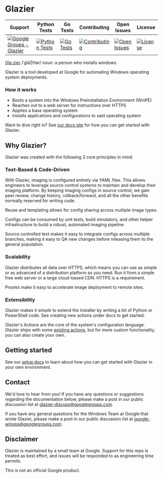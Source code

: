 # Glazier

| Support | Python Tests | Go Tests | Contributing | Open Issues | License |
| ------- | -------- | ------------ | ------------ | ----------- | ------- |
[![Google Groups - Glazier](https://img.shields.io/badge/Support-Google%20Groups-blue)](https://groups.google.com/forum/#!forum/glazier-discuss) | [![Python Tests](https://github.com/google/glazier/workflows/Python%20Tests/badge.svg)](https://github.com/google/glazier/actions?query=workflow%3A%22Python+Tests%22) | [![Go Tests](https://github.com/google/glazier/workflows/Go%20Tests/badge.svg)](https://github.com/google/glazier/actions?query=workflow%3A%22Go+Tests%22)   | [![Contributing](https://img.shields.io/badge/Contributions-Closed-red)](https://github.com/google/glazier/blob/master/CONTRIBUTING.md) | [![Open Issues](https://img.shields.io/github/issues/google/glazier)](https://github.com/google/glazier/issues) | [![License](https://img.shields.io/badge/License-Apache%202.0-orange.svg)](https://github.com/google/glazier/blob/master/LICENSE)

[Gla·zier](https://en.wikipedia.org/wiki/Glazier) /ˈɡlāZHər/ *noun*: a person who installs windows.

Glazier is a tool developed at Google for automating Windows operating system deployments.

### How it works

*   Boots a system into the Windows Preinstallation Environment (WinPE)
*   Reaches out to a web server for instructions over HTTPS
*   Applies a base operating system
*   Installs applications and configurations to said operating system

Want to dive right in? See [our docs site](https://google.github.io/glazier) for how you can get started with Glazier.

## Why Glazier?

Glazier was created with the following 3 core principles in mind:

### Text-Based & Code-Driven

With Glazier, imaging is configured entirely via YAML files. This allows
engineers to leverage source control systems to maintain and develop their
imaging platform. By keeping imaging configs in source control, we gain peer
review, change history, rollback/forward, and all the other benefits normally
reserved for writing code.

Reuse and templating allows for config sharing across multiple image types.

Configs can be consumed by unit tests, build simulators, and other helper
infrastructure to build a robust, automated imaging pipeline.

Source controlled text makes it easy to integrate configs across multiple
branches, making it easy to QA new changes before releasing them to the general
population.

### Scalability

Glazier distributes all data over HTTPS, which means you can use as simple or as
advanced of a distribution platform as you need. Run it from a simple free web
server or a large cloud-based CDN. HTTPS is a requirement.

Proxies make it easy to accelerate image deployment to remote sites.

### Extensibility

Glazier makes it simple to extend the installer by writing a bit of Python or
PowerShell code. See creating new actions under docs to get started.

Glazier's Actions are the core of the system's configuration language. Glazier
ships with some [existing actions](https://google.github.io/glazier/actions), but for more
custom functionality, you can also create your own.

## Getting started

See our [setup docs](https://google.github.io/glazier/setup) to learn about how you can get started with Glazier in your own environment.

## Contact

We'd love to hear from you! If you have any questions or suggestions regarding
the documentation below, please make a post in our public discussion list at
[glazier-discuss@googlegroups.com](https://groups.google.com/forum/#!forum/glazier-discuss).

If you have any general questions for the Windows Team at Google that wrote Glazier, please make a post in our public discussion list at
[google-winops@googlegroups.com](https://groups.google.com/forum/#!forum/google-winops).

## Disclaimer

Glazier is maintained by a small team at Google. Support for this repo is treated as best effort, and issues will be responded to as engineering time permits.

This is not an official Google product.
